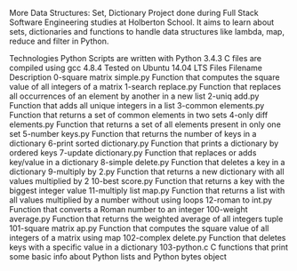 More Data Structures: Set, Dictionary
Project done during Full Stack Software Engineering studies at Holberton School. It aims to learn about sets, dictionaries and functions to handle data structures like lambda, map, reduce and filter in Python.

Technologies
Python Scripts are written with Python 3.4.3
C files are compiled using gcc 4.8.4
Tested on Ubuntu 14.04 LTS
Files
Filename	Description
0-square matrix simple.py	Function that computes the square value of all integers of a matrix
1-search replace.py	Function that replaces all occurrences of an element by another in a new list
2-uniq add.py	Function that adds all unique integers in a list
3-common elements.py	Function that returns a set of common elements in two sets
4-only diff elements.py	Function that returns a set of all elements present in only one set
5-number keys.py	Function that returns the number of keys in a dictionary
6-print sorted dictionary.py	Function that prints a dictionary by ordered keys
7-update dictionary.py	Function that replaces or adds key/value in a dictionary
8-simple delete.py	Function that deletes a key in a dictionary
9-multiply by 2.py	Function that returns a new dictionary with all values multiplied by 2
10-best score.py	Function that returns a key with the biggest integer value
11-multiply list map.py	Function that returns a list with all values multiplied by a number without using loops
12-roman to int.py	Function that converts a Roman number to an integer
100-weight average.py	Function that returns the weighted average of all integers tuple
101-square matrix ap.py	Function that computes the square value of all integers of a matrix using map
102-complex delete.py	Function that deletes keys with a specific value in a dictionary
103-python.c	C functions that print some basic info about Python lists and Python bytes object
